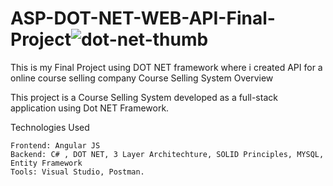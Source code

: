 # ASP-DOT-NET-WEB-API-Final-Project![dot-net-thumb](https://github.com/MorolShohan/DOT-NET-FINAL-PROJECT/assets/81808177/28462b22-56ca-4c72-b14c-3051cc377920)
This is my Final Project using DOT NET framework where i created API for a online course selling company 
Course Selling System
Overview

This project is a Course Selling System developed as a full-stack application using Dot NET Framework.

Technologies Used

    Frontend: Angular JS
    Backend: C# , DOT NET, 3 Layer Architechture, SOLID Principles, MYSQL, Entity Framework
    Tools: Visual Studio, Postman.

